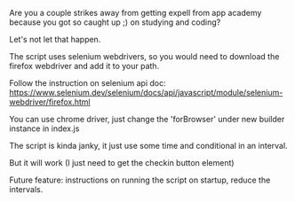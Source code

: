 Are you a couple strikes away from getting expell from app academy because you got so caught up ;) on studying and coding?

Let's not let that happen.

The script uses selenium webdrivers, so you would need to download the firefox webdriver and add it to your path.

Follow the instruction on selenium api doc: https://www.selenium.dev/selenium/docs/api/javascript/module/selenium-webdriver/firefox.html

You can use chrome driver, just change the 'forBrowser' under new builder instance in index.js

The script is kinda janky, it just use some time and conditional in an interval.

But it will work (I just need to get the checkin button element)

Future feature: instructions on running the script on startup, reduce the intervals.
